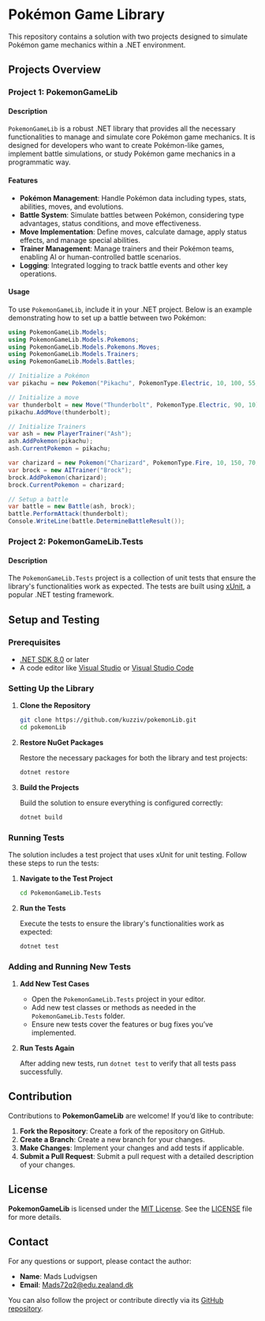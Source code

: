# Pokémon Game Library

This repository contains a solution with two projects designed to simulate Pokémon game mechanics within a .NET environment.

## Projects Overview

### Project 1: PokemonGameLib

#### Description
`PokemonGameLib` is a robust .NET library that provides all the necessary functionalities to manage and simulate core Pokémon game mechanics. It is designed for developers who want to create Pokémon-like games, implement battle simulations, or study Pokémon game mechanics in a programmatic way.

#### Features
- **Pokémon Management**: Handle Pokémon data including types, stats, abilities, moves, and evolutions.
- **Battle System**: Simulate battles between Pokémon, considering type advantages, status conditions, and move effectiveness.
- **Move Implementation**: Define moves, calculate damage, apply status effects, and manage special abilities.
- **Trainer Management**: Manage trainers and their Pokémon teams, enabling AI or human-controlled battle scenarios.
- **Logging**: Integrated logging to track battle events and other key operations.

#### Usage
To use `PokemonGameLib`, include it in your .NET project. Below is an example demonstrating how to set up a battle between two Pokémon:

```csharp
using PokemonGameLib.Models;
using PokemonGameLib.Models.Pokemons;
using PokemonGameLib.Models.Pokemons.Moves;
using PokemonGameLib.Models.Trainers;
using PokemonGameLib.Models.Battles;

// Initialize a Pokémon
var pikachu = new Pokemon("Pikachu", PokemonType.Electric, 10, 100, 55, 40);

// Initialize a move
var thunderbolt = new Move("Thunderbolt", PokemonType.Electric, 90, 10);
pikachu.AddMove(thunderbolt);

// Initialize Trainers
var ash = new PlayerTrainer("Ash");
ash.AddPokemon(pikachu);
ash.CurrentPokemon = pikachu;

var charizard = new Pokemon("Charizard", PokemonType.Fire, 10, 150, 70, 50);
var brock = new AITrainer("Brock");
brock.AddPokemon(charizard);
brock.CurrentPokemon = charizard;

// Setup a battle
var battle = new Battle(ash, brock);
battle.PerformAttack(thunderbolt);
Console.WriteLine(battle.DetermineBattleResult());
```

### Project 2: PokemonGameLib.Tests

#### Description
The `PokemonGameLib.Tests` project is a collection of unit tests that ensure the library's functionalities work as expected. The tests are built using [xUnit](https://xunit.net/), a popular .NET testing framework.

## Setup and Testing

### Prerequisites
- [.NET SDK 8.0](https://dotnet.microsoft.com/download/dotnet/8.0) or later
- A code editor like [Visual Studio](https://visualstudio.microsoft.com/) or [Visual Studio Code](https://code.visualstudio.com/)

### Setting Up the Library

1. **Clone the Repository**

   ```bash
   git clone https://github.com/kuzziv/pokemonLib.git
   cd pokemonLib
   ```

2. **Restore NuGet Packages**

   Restore the necessary packages for both the library and test projects:

   ```bash
   dotnet restore
   ```

3. **Build the Projects**

   Build the solution to ensure everything is configured correctly:

   ```bash
   dotnet build
   ```

### Running Tests

The solution includes a test project that uses xUnit for unit testing. Follow these steps to run the tests:

1. **Navigate to the Test Project**

   ```bash
   cd PokemonGameLib.Tests
   ```

2. **Run the Tests**

   Execute the tests to ensure the library's functionalities work as expected:

   ```bash
   dotnet test
   ```

### Adding and Running New Tests

1. **Add New Test Cases**

   - Open the `PokemonGameLib.Tests` project in your editor.
   - Add new test classes or methods as needed in the `PokemonGameLib.Tests` folder.
   - Ensure new tests cover the features or bug fixes you’ve implemented.

2. **Run Tests Again**

   After adding new tests, run `dotnet test` to verify that all tests pass successfully.

## Contribution

Contributions to **PokemonGameLib** are welcome! If you’d like to contribute:

1. **Fork the Repository**: Create a fork of the repository on GitHub.
2. **Create a Branch**: Create a new branch for your changes.
3. **Make Changes**: Implement your changes and add tests if applicable.
4. **Submit a Pull Request**: Submit a pull request with a detailed description of your changes.

## License

**PokemonGameLib** is licensed under the [MIT License](https://github.com/kuzziv/pokemonLib/blob/main/LICENSE). See the [LICENSE](https://github.com/kuzziv/pokemonLib/blob/main/LICENSE) file for more details.

## Contact

For any questions or support, please contact the author:

- **Name**: Mads Ludvigsen
- **Email**: [Mads72q2@edu.zealand.dk](mailto:Mads72q2@edu.zealand.dk)

You can also follow the project or contribute directly via its [GitHub repository](https://github.com/kuzziv/pokemonLib).

